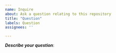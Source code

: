 ```yaml
---
name: Inquire
about: Ask a question relating to this repository
title: "Question"
labels: Question
assignees: ''

---
```


***Describe your question***:
